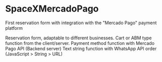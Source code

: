 # SpaceXMercadoPago
First reservation form with integration with the "Mercado Pago" payment platform

Reservation form, adaptable to different businesses.
Cart or ABM type function from the client/server.
Payment method function with Mercado Pago API (Backend server)
Text string function with WhatsApp API order (JavaScript > String > URL)

